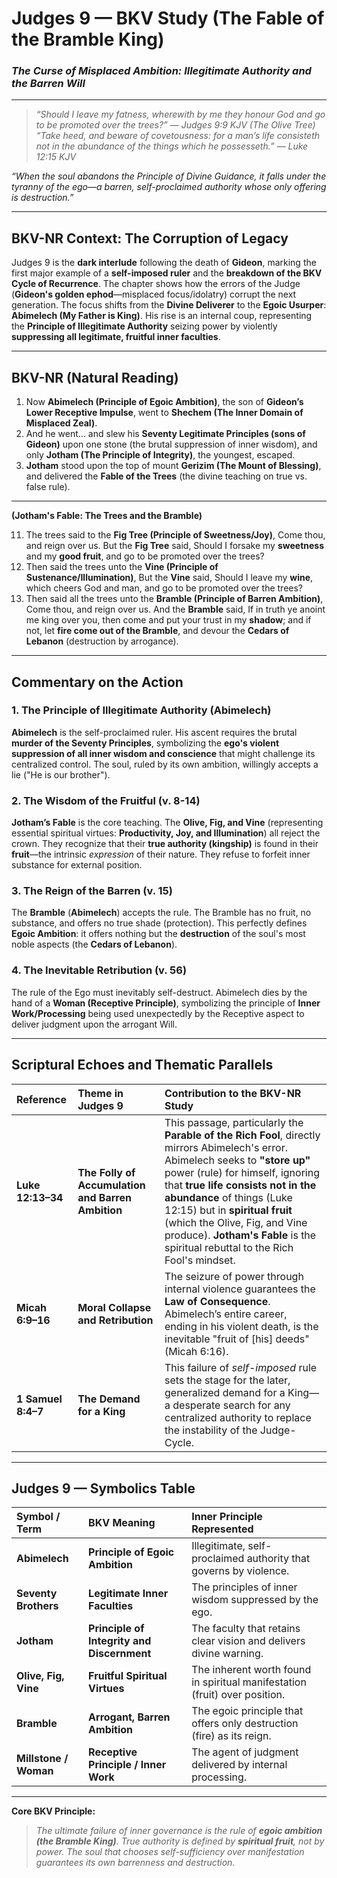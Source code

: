 # **Judges 9 — BKV Study (The Fable of the Bramble King)**
### *The Curse of Misplaced Ambition: Illegitimate Authority and the Barren Will*

---

> *“Should I leave my fatness, wherewith by me they honour God and go to be promoted over the trees?” — Judges 9:9 KJV (The Olive Tree)*
> *“Take heed, and beware of covetousness: for a man’s life consisteth not in the abundance of the things which he possesseth.” — Luke 12:15 KJV*

*“When the soul abandons the Principle of Divine Guidance, it falls under the tyranny of the ego—a barren, self-proclaimed authority whose only offering is destruction.”*

---

## **BKV-NR Context: The Corruption of Legacy**

Judges 9 is the **dark interlude** following the death of **Gideon**, marking the first major example of a **self-imposed ruler** and the **breakdown of the BKV Cycle of Recurrence**. The chapter shows how the errors of the Judge (**Gideon's golden ephod**—misplaced focus/idolatry) corrupt the next generation. The focus shifts from the **Divine Deliverer** to the **Egoic Usurper**: **Abimelech (My Father is King)**. His rise is an internal coup, representing the **Principle of Illegitimate Authority** seizing power by violently **suppressing all legitimate, fruitful inner faculties**.

---

## **BKV-NR (Natural Reading)**

1. Now **Abimelech (Principle of Egoic Ambition)**, the son of **Gideon’s Lower Receptive Impulse**, went to **Shechem (The Inner Domain of Misplaced Zeal)**.
5. And he went... and slew his **Seventy Legitimate Principles (sons of Gideon)** upon one stone (the brutal suppression of inner wisdom), and only **Jotham (The Principle of Integrity)**, the youngest, escaped.
7. **Jotham** stood upon the top of mount **Gerizim (The Mount of Blessing)**, and delivered the **Fable of the Trees** (the divine teaching on true vs. false rule).

---

**(Jotham's Fable: The Trees and the Bramble)**

11. The trees said to the **Fig Tree (Principle of Sweetness/Joy)**, Come thou, and reign over us. But the **Fig Tree** said, Should I forsake my **sweetness** and my **good fruit**, and go to be promoted over the trees?
13. Then said the trees unto the **Vine (Principle of Sustenance/Illumination)**, But the **Vine** said, Should I leave my **wine**, which cheers God and man, and go to be promoted over the trees?
15. Then said all the trees unto the **Bramble (Principle of Barren Ambition)**, Come thou, and reign over us. And the **Bramble** said, If in truth ye anoint me king over you, then come and put your trust in my **shadow**; and if not, let **fire come out of the Bramble**, and devour the **Cedars of Lebanon** (destruction by arrogance).

---

## **Commentary on the Action**

### **1. The Principle of Illegitimate Authority (Abimelech)**
**Abimelech** is the self-proclaimed ruler. His ascent requires the brutal **murder of the Seventy Principles**, symbolizing the **ego's violent suppression of all inner wisdom and conscience** that might challenge its centralized control. The soul, ruled by its own ambition, willingly accepts a lie ("He is our brother").

### **2. The Wisdom of the Fruitful (v. 8-14)**
**Jotham’s Fable** is the core teaching. The **Olive, Fig, and Vine** (representing essential spiritual virtues: **Productivity, Joy, and Illumination**) all reject the crown. They recognize that their **true authority (kingship)** is found in their **fruit**—the intrinsic *expression* of their nature. They refuse to forfeit inner substance for external position.

### **3. The Reign of the Barren (v. 15)**
The **Bramble** (**Abimelech**) accepts the rule. The Bramble has no fruit, no substance, and offers no true shade (protection). This perfectly defines **Egoic Ambition**: it offers nothing but the **destruction** of the soul's most noble aspects (the **Cedars of Lebanon**).

### **4. The Inevitable Retribution (v. 56)**
The rule of the Ego must inevitably self-destruct. Abimelech dies by the hand of a **Woman (Receptive Principle)**, symbolizing the principle of **Inner Work/Processing** being used unexpectedly by the Receptive aspect to deliver judgment upon the arrogant Will.

---

## **Scriptural Echoes and Thematic Parallels**

| Reference | Theme in Judges 9 | Contribution to the BKV-NR Study |
| :--- | :--- | :--- |
| **Luke 12:13–34** | **The Folly of Accumulation and Barren Ambition** | This passage, particularly the **Parable of the Rich Fool**, directly mirrors Abimelech's error. Abimelech seeks to **"store up"** power (rule) for himself, ignoring that **true life consists not in the abundance** of things (Luke 12:15) but in **spiritual fruit** (which the Olive, Fig, and Vine produce). **Jotham's Fable** is the spiritual rebuttal to the Rich Fool's mindset. |
| **Micah 6:9–16** | **Moral Collapse and Retribution** | The seizure of power through internal violence guarantees the **Law of Consequence**. Abimelech’s entire career, ending in his violent death, is the inevitable "fruit of [his] deeds" (Micah 6:16). |
| **1 Samuel 8:4–7** | **The Demand for a King** | This failure of *self-imposed* rule sets the stage for the later, generalized demand for a King—a desperate search for any centralized authority to replace the instability of the Judge-Cycle. |

---

## **Judges 9 — Symbolics Table**

| **Symbol / Term** | **BKV Meaning** | **Inner Principle Represented** |
| :--- | :--- | :--- |
| **Abimelech** | **Principle of Egoic Ambition** | Illegitimate, self-proclaimed authority that governs by violence. |
| **Seventy Brothers** | **Legitimate Inner Faculties** | The principles of inner wisdom suppressed by the ego. |
| **Jotham** | **Principle of Integrity and Discernment** | The faculty that retains clear vision and delivers divine warning. |
| **Olive, Fig, Vine** | **Fruitful Spiritual Virtues** | The inherent worth found in spiritual manifestation (fruit) over position. |
| **Bramble** | **Arrogant, Barren Ambition** | The egoic principle that offers only destruction (fire) as its reign. |
| **Millstone / Woman** | **Receptive Principle / Inner Work** | The agent of judgment delivered by internal processing. |

---

**Core BKV Principle:**
> *The ultimate failure of inner governance is the rule of **egoic ambition (the Bramble King)**. True authority is defined by **spiritual fruit**, not by power. The soul that chooses self-sufficiency over manifestation guarantees its own barrenness and destruction.*




